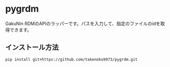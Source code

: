 # pygrdm

GakuNin RDMのAPIのラッパーです。パスを入力して、指定のファイルのidを取得できます。

## インストール方法

```bash
pip install git+https://github.com/takenoko9973/pygrdm.git
```
